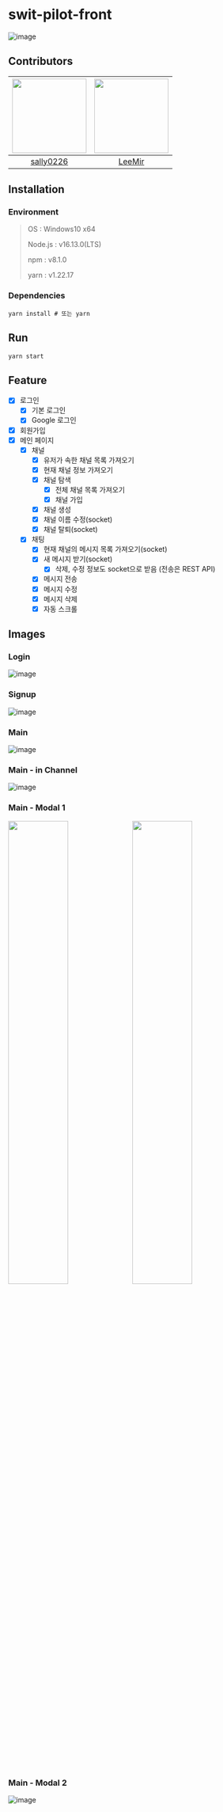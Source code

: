 # swit-pilot-front

![image](https://i.imgur.com/JwDkh77.png)

## Contributors

|[<img src="https://github.com/sally0226.png" width="150px">](https://github.com/sally0226)|[<img src="https://github.com/leemir.png" width="150px">](https://github.com/leemir)|
|:---:|:---:|
|[sally0226](https://github.com/sally0226) | [LeeMir](https://github.com/leemir) |

## Installation

### Environment

> OS : Windows10 x64
>
> Node.js : v16.13.0(LTS)
>
> npm : v8.1.0
>
> yarn : v1.22.17

### Dependencies

```shell
yarn install # 또는 yarn
```

## Run

```shell
yarn start
```

## Feature

- [x] 로그인
  - [x] 기본 로그인
  - [x] Google 로그인
- [x] 회원가입
- [x] 메인 페이지
  - [x] 채널
    - [x] 유저가 속한 채널 목록 가져오기
    - [x] 현재 채널 정보 가져오기
    - [x] 채널 탐색
      - [x] 전체 채널 목록 가져오기
      - [x] 채널 가입
    - [x] 채널 생성
    - [x] 채널 이름 수정(socket)
    - [x] 채널 탈퇴(socket) 
  - [x] 채팅
    - [x] 현재 채널의 메시지 목록 가져오기(socket)
    - [x] 새 메시지 받기(socket)
      - [x] 삭제, 수정 정보도 socket으로 받음 (전송은 REST API)
    - [x] 메시지 전송
    - [x] 메시지 수정
    - [x] 메시지 삭제
    - [x] 자동 스크롤

## Images

### Login

![image](https://i.imgur.com/nrvPWdX.png)

### Signup

![image](https://i.imgur.com/CH1u9fG.png)

### Main

![image](https://i.imgur.com/f4A99nq.png)

### Main - in Channel

![image](https://i.imgur.com/yAjRtYy.png)

### Main - Modal 1

<img width="49%" src="https://i.imgur.com/SLVMYug.png" />
<img width="49%" src="https://i.imgur.com/KN9ZVgW.png" />

### Main - Modal 2

![image](https://i.imgur.com/xzzLAuk.png)

